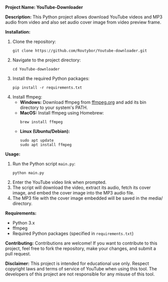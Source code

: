 **Project Name: YouTube-Downloader**

**Description:**
This Python project allows download YouTube videos and MP3 audio from video and also set audio cover image from video preview frame.

**Installation:**
1. Clone the repository:
   ```
   git clone https://github.com/Routybor/Youtube-downloader.git
   ```
2. Navigate to the project directory:
   ```
   cd YouTube-downloader
   ```
3. Install the required Python packages:
   ```
   pip install -r requirements.txt
   ```
4. Install ffmpeg:
   - **Windows:** Download ffmpeg from [ffmpeg.org](https://ffmpeg.org/download.html) and add its bin directory to your system's PATH.
   - **MacOS:** Install ffmpeg using Homebrew:
     ```
     brew install ffmpeg
     ```
   - **Linux (Ubuntu/Debian):**
     ```
     sudo apt update
     sudo apt install ffmpeg
     ```

**Usage:**
1. Run the Python script `main.py`:
   ```
   python main.py
   ```
2. Enter the YouTube video link when prompted.
3. The script will download the video, extract its audio, fetch its cover image, and embed the cover image into the MP3 audio file.
4. The MP3 file with the cover image embedded will be saved in the media/ directory.

**Requirements:**
- Python 3.x
- ffmpeg
- Required Python packages (specified in `requirements.txt`)

**Contributing:**
Contributions are welcome! If you want to contribute to this project, feel free to fork the repository, make your changes, and submit a pull request.

**Disclaimer:**
This project is intended for educational use only. Respect copyright laws and terms of service of YouTube when using this tool. The developers of this project are not responsible for any misuse of this tool.

